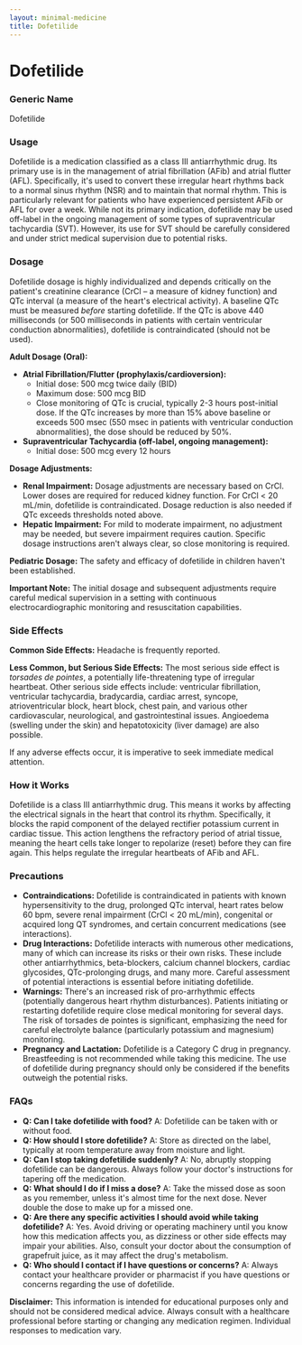 ```yaml
---
layout: minimal-medicine
title: Dofetilide
---
```


# Dofetilide
### Generic Name
Dofetilide

### Usage

Dofetilide is a medication classified as a class III antiarrhythmic drug. Its primary use is in the management of atrial fibrillation (AFib) and atrial flutter (AFL).  Specifically, it's used to convert these irregular heart rhythms back to a normal sinus rhythm (NSR) and to maintain that normal rhythm.  This is particularly relevant for patients who have experienced persistent AFib or AFL for over a week.  While not its primary indication, dofetilide may be used off-label in the ongoing management of some types of supraventricular tachycardia (SVT).  However, its use for SVT should be carefully considered and under strict medical supervision due to potential risks.

### Dosage

Dofetilide dosage is highly individualized and depends critically on the patient's creatinine clearance (CrCl – a measure of kidney function) and QTc interval (a measure of the heart's electrical activity).  A baseline QTc must be measured *before* starting dofetilide.  If the QTc is above 440 milliseconds (or 500 milliseconds in patients with certain ventricular conduction abnormalities), dofetilide is contraindicated (should not be used).

**Adult Dosage (Oral):**

* **Atrial Fibrillation/Flutter (prophylaxis/cardioversion):**
    * Initial dose: 500 mcg twice daily (BID)
    * Maximum dose: 500 mcg BID
    * Close monitoring of QTc is crucial, typically 2-3 hours post-initial dose.  If the QTc increases by more than 15% above baseline or exceeds 500 msec (550 msec in patients with ventricular conduction abnormalities), the dose should be reduced by 50%.
* **Supraventricular Tachycardia (off-label, ongoing management):**
    * Initial dose: 500 mcg every 12 hours

**Dosage Adjustments:**

* **Renal Impairment:** Dosage adjustments are necessary based on CrCl.  Lower doses are required for reduced kidney function.  For CrCl < 20 mL/min, dofetilide is contraindicated.  Dosage reduction is also needed if QTc exceeds thresholds noted above.
* **Hepatic Impairment:**  For mild to moderate impairment, no adjustment may be needed, but severe impairment requires caution.  Specific dosage instructions aren't always clear, so close monitoring is required.

**Pediatric Dosage:** The safety and efficacy of dofetilide in children haven't been established.

**Important Note:**  The initial dosage and subsequent adjustments require careful medical supervision in a setting with continuous electrocardiographic monitoring and resuscitation capabilities.


### Side Effects

**Common Side Effects:**  Headache is frequently reported.

**Less Common, but Serious Side Effects:**  The most serious side effect is *torsades de pointes*, a potentially life-threatening type of irregular heartbeat. Other serious side effects include: ventricular fibrillation, ventricular tachycardia, bradycardia, cardiac arrest, syncope, atrioventricular block, heart block, chest pain, and various other cardiovascular, neurological, and gastrointestinal issues.  Angioedema (swelling under the skin) and hepatotoxicity (liver damage) are also possible.


If any adverse effects occur, it is imperative to seek immediate medical attention.

### How it Works

Dofetilide is a class III antiarrhythmic drug. This means it works by affecting the electrical signals in the heart that control its rhythm. Specifically, it blocks the rapid component of the delayed rectifier potassium current in cardiac tissue.  This action lengthens the refractory period of atrial tissue, meaning the heart cells take longer to repolarize (reset) before they can fire again. This helps regulate the irregular heartbeats of AFib and AFL.

### Precautions

* **Contraindications:**  Dofetilide is contraindicated in patients with known hypersensitivity to the drug, prolonged QTc interval, heart rates below 60 bpm, severe renal impairment (CrCl < 20 mL/min), congenital or acquired long QT syndromes, and certain concurrent medications (see interactions).
* **Drug Interactions:** Dofetilide interacts with numerous other medications, many of which can increase its risks or their own risks. These include other antiarrhythmics, beta-blockers, calcium channel blockers, cardiac glycosides, QTc-prolonging drugs, and many more.  Careful assessment of potential interactions is essential before initiating dofetilide.
* **Warnings:**  There's an increased risk of pro-arrhythmic effects (potentially dangerous heart rhythm disturbances).  Patients initiating or restarting dofetilide require close medical monitoring for several days. The risk of torsades de pointes is significant, emphasizing the need for careful electrolyte balance (particularly potassium and magnesium) monitoring.
* **Pregnancy and Lactation:** Dofetilide is a Category C drug in pregnancy. Breastfeeding is not recommended while taking this medicine.  The use of dofetilide during pregnancy should only be considered if the benefits outweigh the potential risks.


### FAQs

* **Q: Can I take dofetilide with food?** A: Dofetilide can be taken with or without food.
* **Q: How should I store dofetilide?** A:  Store as directed on the label, typically at room temperature away from moisture and light.
* **Q: Can I stop taking dofetilide suddenly?** A: No, abruptly stopping dofetilide can be dangerous.  Always follow your doctor's instructions for tapering off the medication.
* **Q: What should I do if I miss a dose?** A: Take the missed dose as soon as you remember, unless it's almost time for the next dose.  Never double the dose to make up for a missed one.
* **Q:  Are there any specific activities I should avoid while taking dofetilide?** A: Yes.  Avoid driving or operating machinery until you know how this medication affects you, as dizziness or other side effects may impair your abilities.  Also, consult your doctor about the consumption of grapefruit juice, as it may affect the drug's metabolism.
* **Q: Who should I contact if I have questions or concerns?** A: Always contact your healthcare provider or pharmacist if you have questions or concerns regarding the use of dofetilide.


**Disclaimer:**  This information is intended for educational purposes only and should not be considered medical advice. Always consult with a healthcare professional before starting or changing any medication regimen.  Individual responses to medication vary.
